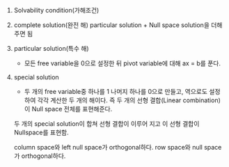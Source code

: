 1. Solvability condition(가해조건)

2. complete solution(완전 해)
    particular solution + Null space solution을 더해주면 됨

3. particular solution(특수 해)
      - 모든 free variable을 0으로 설정한 뒤 pivot variable에 대해 ax = b를 푼다.


4. special solution
    - 두 개의 free variable중 하나를 1 나머지 하나를 0으로 만들고, 역으로도 설정하여 각각 계산한 두 개의 해이다.
    즉 두 개의 선형 결합(Linear combination)이 Null space 전체를 표현해준다.
    
    두 개의 special solution이 합쳐 선형 결합이 이루어 지고 이 선형 결합이 Nullspace를 표현함.
    
    
    
    column space와 left null space가 orthogonal하다.
    row space와 null space가 orthogonal하다.
